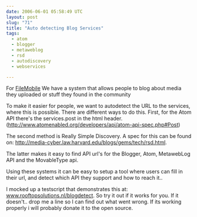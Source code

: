 ```yaml
---
date: 2006-06-01 05:58:49 UTC
layout: post
slug: "71"
title: "Auto detecting Blog Services"
tags:
  - atom
  - blogger
  - metaweblog
  - rsd
  - autodiscovery
  - webservices

---
```

<p>For <a href="http://www.filemobile.com">FileMobile</a> We have a system that allows people to blog about media they uploaded or stuff they found in the community</p>

<p>To make it easier for people, we want to autodetect the URL to the services, where this is possible. There are different ways to do this. First, for the Atom API there's the services.post in the html header. (<a href="http://www.atomenabled.org/developers/api/atom-api-spec.php#Post">http://www.atomenabled.org/developers/api/atom-api-spec.php#Post</a>)</p>

<p>The second method is Really Simple Discovery. A spec for this can be found on: <a href="http://media-cyber.law.harvard.edu/blogs/gems/tech/rsd.html">http://media-cyber.law.harvard.edu/blogs/gems/tech/rsd.html</a>. </p>

<p>The latter makes it easy to find API url's for the Blogger, Atom, MetawebLog API and the MovableType api.</p>

<p>Using these systems it can be easy to setup a tool where users can fill in their url, and detect which API they support and how to reach it..</p>

<p>I mocked up a testscript that demonstrates this at: <a href="/blogdetect">www.rooftopsolutions.nl/blogdetect</a>. So try it out if it works for you. If it doesn't.. drop me a line so I can find out what went wrong. If its working properly i will probably donate it to the open source.</p>
